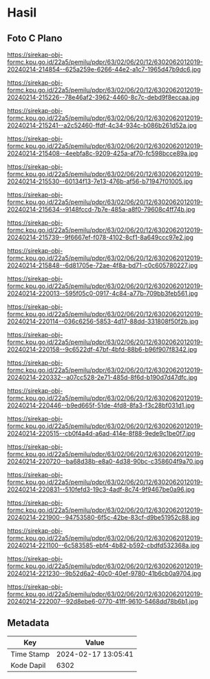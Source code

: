 # Hasil

## Foto C Plano

https://sirekap-obj-formc.kpu.go.id/22a5/pemilu/pdpr/63/02/06/20/12/6302062012019-20240214-214854--625a259e-6266-44e2-a1c7-1965d47b9dc6.jpg

https://sirekap-obj-formc.kpu.go.id/22a5/pemilu/pdpr/63/02/06/20/12/6302062012019-20240214-215226--78e46af2-3962-4460-8c7c-debd9f8eccaa.jpg

https://sirekap-obj-formc.kpu.go.id/22a5/pemilu/pdpr/63/02/06/20/12/6302062012019-20240214-215241--a2c52460-ffdf-4c34-934c-b086b261d52a.jpg

https://sirekap-obj-formc.kpu.go.id/22a5/pemilu/pdpr/63/02/06/20/12/6302062012019-20240214-215408--4eebfa8c-9209-425a-af70-fc598bcce89a.jpg

https://sirekap-obj-formc.kpu.go.id/22a5/pemilu/pdpr/63/02/06/20/12/6302062012019-20240214-215530--60134f13-7e13-476b-af56-b71947f01005.jpg

https://sirekap-obj-formc.kpu.go.id/22a5/pemilu/pdpr/63/02/06/20/12/6302062012019-20240214-215634--9148fccd-7b7e-485a-a8f0-79608c4ff74b.jpg

https://sirekap-obj-formc.kpu.go.id/22a5/pemilu/pdpr/63/02/06/20/12/6302062012019-20240214-215739--9f6667ef-f078-4102-8cf1-8a649ccc97e2.jpg

https://sirekap-obj-formc.kpu.go.id/22a5/pemilu/pdpr/63/02/06/20/12/6302062012019-20240214-215848--6d81705e-72ae-4f8a-bd71-c0c605780227.jpg

https://sirekap-obj-formc.kpu.go.id/22a5/pemilu/pdpr/63/02/06/20/12/6302062012019-20240214-220013--595f05c0-0917-4c84-a77b-709bb3feb561.jpg

https://sirekap-obj-formc.kpu.go.id/22a5/pemilu/pdpr/63/02/06/20/12/6302062012019-20240214-220114--036c6256-5853-4d17-88dd-331808f50f2b.jpg

https://sirekap-obj-formc.kpu.go.id/22a5/pemilu/pdpr/63/02/06/20/12/6302062012019-20240214-220158--9c6522df-47bf-4bfd-88b6-b96f907f8342.jpg

https://sirekap-obj-formc.kpu.go.id/22a5/pemilu/pdpr/63/02/06/20/12/6302062012019-20240214-220332--a07cc528-2e71-485d-8f6d-b190d7d47dfc.jpg

https://sirekap-obj-formc.kpu.go.id/22a5/pemilu/pdpr/63/02/06/20/12/6302062012019-20240214-220446--b9ed665f-51de-4fd8-8fa3-f3c28bf031d1.jpg

https://sirekap-obj-formc.kpu.go.id/22a5/pemilu/pdpr/63/02/06/20/12/6302062012019-20240214-220515--cb0f4a4d-a6ad-414e-8f88-9ede9c1be0f7.jpg

https://sirekap-obj-formc.kpu.go.id/22a5/pemilu/pdpr/63/02/06/20/12/6302062012019-20240214-220720--ba68d38b-e8a0-4d38-90bc-c358604f9a70.jpg

https://sirekap-obj-formc.kpu.go.id/22a5/pemilu/pdpr/63/02/06/20/12/6302062012019-20240214-220831--510fefd3-19c3-4adf-8c74-9f9467be0a96.jpg

https://sirekap-obj-formc.kpu.go.id/22a5/pemilu/pdpr/63/02/06/20/12/6302062012019-20240214-221900--94753580-6f5c-42be-83cf-d9be51952c88.jpg

https://sirekap-obj-formc.kpu.go.id/22a5/pemilu/pdpr/63/02/06/20/12/6302062012019-20240214-221100--6c583585-ebf4-4b82-b592-cbdfd532368a.jpg

https://sirekap-obj-formc.kpu.go.id/22a5/pemilu/pdpr/63/02/06/20/12/6302062012019-20240214-221230--9b52d6a2-40c0-40ef-9780-41b6cb0a9704.jpg

https://sirekap-obj-formc.kpu.go.id/22a5/pemilu/pdpr/63/02/06/20/12/6302062012019-20240214-222007--92d8ebe6-0770-41ff-9610-5468dd78b6b1.jpg


## Metadata

| Key        | Value               |
| ---------- | ------------------- |
| Time Stamp | 2024-02-17 13:05:41 |
| Kode Dapil | 6302                |



